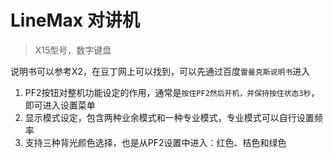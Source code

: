 # LineMax 对讲机

> X15型号，数字键盘

说明书可以参考X2，在豆丁网上可以找到，可以先通过百度`雷曼克斯说明书`进入

1. PF2按钮对整机功能设定的作用，通常是`按住PF2然后开机，并保持按住状态3秒`，即可进入设置菜单
2. 显示模式设定，包含两种业余模式和一种专业模式，专业模式可以自行设置频率
3. 支持三种背光颜色选择，也是从PF2设置中进入：红色、桔色和绿色
